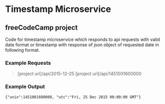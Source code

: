 # Timestamp Microservice
## freeCodeCamp project

Code for timestamp microservice which responds to api requests with valid date format or timestamp with response of json object of requested date in following format.

### Example Requests
>[project url]/api/2015-12-25
>[project url]/api/1451001600000

### Example Output
```
{"unix":1451001600000, "utc":"Fri, 25 Dec 2015 00:00:00 GMT"}
```